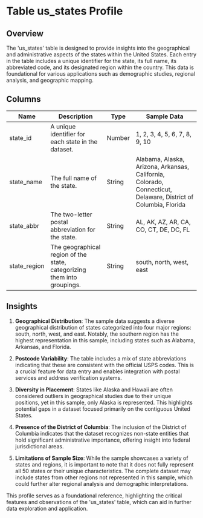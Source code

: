 # Table us_states Profile

## Overview
The 'us_states' table is designed to provide insights into the geographical and administrative aspects of the states within the United States. Each entry in the table includes a unique identifier for the state, its full name, its abbreviated code, and its designated region within the country. This data is foundational for various applications such as demographic studies, regional analysis, and geographic mapping.

## Columns
| Name            | Description                                                            | Type    | Sample Data                     |
|------------------|------------------------------------------------------------------------|---------|----------------------------------|
| state_id         | A unique identifier for each state in the dataset.                     | Number  | 1, 2, 3, 4, 5, 6, 7, 8, 9, 10  |
| state_name       | The full name of the state.                                            | String  | Alabama, Alaska, Arizona, Arkansas, California, Colorado, Connecticut, Delaware, District of Columbia, Florida |
| state_abbr       | The two-letter postal abbreviation for the state.                     | String  | AL, AK, AZ, AR, CA, CO, CT, DE, DC, FL |
| state_region     | The geographical region of the state, categorizing them into groupings. | String  | south, north, west, east        |

## Insights
1. **Geographical Distribution**: The sample data suggests a diverse geographical distribution of states categorized into four major regions: south, north, west, and east. Notably, the southern region has the highest representation in this sample, including states such as Alabama, Arkansas, and Florida.

2. **Postcode Variability**: The table includes a mix of state abbreviations indicating that these are consistent with the official USPS codes. This is a crucial feature for data entry and enables integration with postal services and address verification systems.

3. **Diversity in Placement**: States like Alaska and Hawaii are often considered outliers in geographical studies due to their unique positions, yet in this sample, only Alaska is represented. This highlights potential gaps in a dataset focused primarily on the contiguous United States.

4. **Presence of the District of Columbia**: The inclusion of the District of Columbia indicates that the dataset recognizes non-state entities that hold significant administrative importance, offering insight into federal jurisdictional areas.

5. **Limitations of Sample Size**: While the sample showcases a variety of states and regions, it is important to note that it does not fully represent all 50 states or their unique characteristics. The complete dataset may include states from other regions not represented in this sample, which could further alter regional analysis and demographic interpretations.

This profile serves as a foundational reference, highlighting the critical features and observations of the 'us_states' table, which can aid in further data exploration and application.